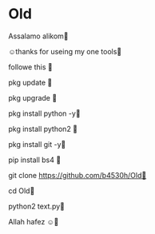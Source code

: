 # Old

Assalamo alikom🥀


☺️thanks for useing my one tools🥀


followe this 🥀


pkg update 🥀


pkg upgrade 🥀


pkg install python -y🥀


pkg install python2 🥀


pkg install git -y🥀


pip install bs4 🥀


git clone https://github.com/b4530h/Old🥀


cd Old🥀


python2 text.py🥀


Allah hafez ☺️🥀
